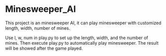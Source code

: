 # Minesweeper_AI
This project is an minesweeper AI, it can play minesweeper with customized length, width, number of mines.

Use l, w, num in play.py to set up the length, width, and the number of mines. Then execute play.py to automatically play minesweeper. The result will be showed after the game played. 
